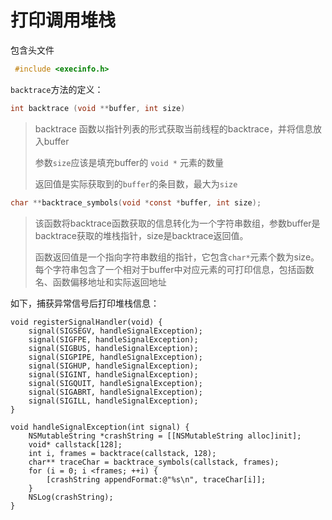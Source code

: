 # 打印调用堆栈

包含头文件

```c
 #include <execinfo.h>
```

`backtrace`方法的定义：

```c
int backtrace (void **buffer, int size)
```

> backtrace 函数以指针列表的形式获取当前线程的backtrace，并将信息放入buffer
>
> 参数`size`应该是填充buffer的 `void *` 元素的数量
>
> 返回值是实际获取到的`buffer`的条目数，最大为`size`



```c
char **backtrace_symbols(void *const *buffer, int size);
```

> 该函数将backtrace函数获取的信息转化为一个字符串数组，参数buffer是backtrace获取的堆栈指针，size是backtrace返回值。
>
> 函数返回值是一个指向字符串数组的指针，它包含`char*`元素个数为size。每个字符串包含了一个相对于buffer中对应元素的可打印信息，包括函数名、函数偏移地址和实际返回地址



如下，捕获异常信号后打印堆栈信息：



```objc
void registerSignalHandler(void) {
    signal(SIGSEGV, handleSignalException);
    signal(SIGFPE, handleSignalException);
    signal(SIGBUS, handleSignalException);
    signal(SIGPIPE, handleSignalException);
    signal(SIGHUP, handleSignalException);
    signal(SIGINT, handleSignalException);
    signal(SIGQUIT, handleSignalException);
    signal(SIGABRT, handleSignalException);
    signal(SIGILL, handleSignalException);
}

void handleSignalException(int signal) {
    NSMutableString *crashString = [[NSMutableString alloc]init];
    void* callstack[128];
    int i, frames = backtrace(callstack, 128);
    char** traceChar = backtrace_symbols(callstack, frames);
    for (i = 0; i <frames; ++i) {
        [crashString appendFormat:@"%s\n", traceChar[i]];
    }
    NSLog(crashString);
}
```

